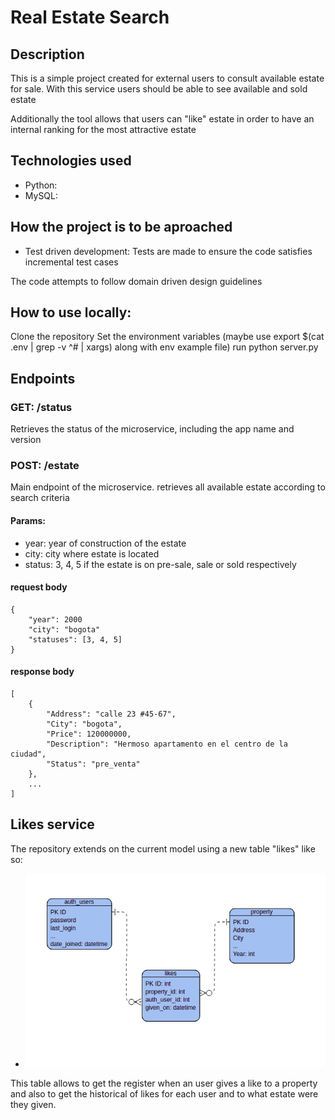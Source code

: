 # Real Estate Search 

## Description 
This is a simple project created for external users to consult available estate for sale. With this service users should be able to see available and sold estate

Additionally the tool allows that users can "like" estate in order to have an internal ranking for the most attractive estate

## Technologies used
* Python:  
* MySQL: 

## How the project is to be aproached 
* Test driven development: Tests are made to ensure the code satisfies incremental test cases

The code attempts to follow domain driven design guidelines 

## How to use locally: 
Clone the repository 
Set the environment variables (maybe use export $(cat .env | grep -v ^# | xargs) along with env example file)
run python server.py
## Endpoints 
### GET: /status
Retrieves the status of the microservice, including the app name and version 
### POST: /estate
Main endpoint of the microservice. retrieves all available estate according to search criteria 

#### Params: 
* year: year of construction of the estate
* city: city where estate is located
* status: 3, 4, 5 if the estate is on pre-sale, sale or sold respectively

#### request body 
```
{
    "year": 2000
    "city": "bogota"
    "statuses": [3, 4, 5]
}
```
#### response body 

```
[
    {
        "Address": "calle 23 #45-67",
        "City": "bogota",
        "Price": 120000000,
        "Description": "Hermoso apartamento en el centro de la ciudad",
        "Status": "pre_venta"
    },
    ...
]
```

## Likes service

The repository extends on the current model using a new table "likes" like so: 

* ![](./entity_relationship.png)

This table allows to get the register when an user gives a like to a property and also to get the historical of likes for each user and to what estate were they given. 
